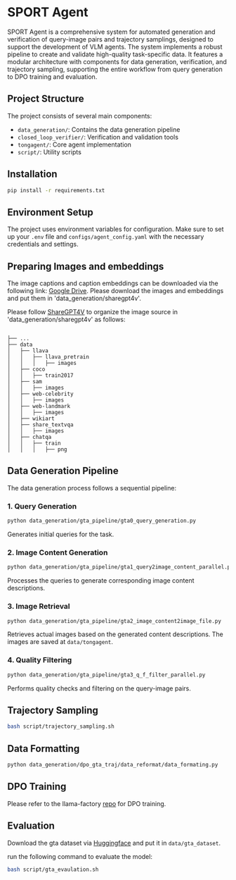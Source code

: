 # SPORT Agent

SPORT Agent is a comprehensive system for automated generation and verification of query-image pairs and trajectory samplings, designed to support the development of VLM agents. The system implements a robust pipeline to create and validate high-quality task-specific data. It features a modular architecture with components for data generation, verification, and trajectory sampling, supporting the entire workflow from query generation to DPO training and evaluation.

## Project Structure

The project consists of several main components:
- `data_generation/`: Contains the data generation pipeline
- `closed_loop_verifier/`: Verification and validation tools
- `tongagent/`: Core agent implementation
- `script/`: Utility scripts

## Installation

```bash
pip install -r requirements.txt
```

## Environment Setup

The project uses environment variables for configuration. Make sure to set up your `.env` file and `configs/agent_config.yaml` with the necessary credentials and settings.


## Preparing Images and embeddings
The image captions and caption embeddings can be downloaded via the following link:
[Google Drive](https://drive.google.com/drive/folders/1Ek6qfmhcaTd7zTEQcBvELh6i7unVhTrk?usp=sharing).
Please download the images and embeddings and put them in 'data_generation/sharegpt4v'.

Please follow [ShareGPT4V](https://sharegpt4v.github.io/) to organize the image source in 'data_generation/sharegpt4v' as follows:
```none

├── ...
├── data
│   ├── llava
│   │   ├── llava_pretrain
│   │   │   ├── images
│   ├── coco
│   │   ├── train2017
│   ├── sam
│   │   ├── images
│   ├── web-celebrity
│   │   ├── images
│   ├── web-landmark
│   │   ├── images
│   ├── wikiart
│   ├── share_textvqa
│   │   ├── images
│   ├── chatqa
│   │   ├── train
│   │   │   ├── png

```
## Data Generation Pipeline

The data generation process follows a sequential pipeline:

### 1. Query Generation
```bash
python data_generation/gta_pipeline/gta0_query_generation.py
```
Generates initial queries for the task.

### 2. Image Content Generation
```bash
python data_generation/gta_pipeline/gta1_query2image_content_parallel.py
```
Processes the queries to generate corresponding image content descriptions.

### 3. Image Retrieval
```bash
python data_generation/gta_pipeline/gta2_image_content2image_file.py
```
Retrieves actual images based on the generated content descriptions. The images are saved at `data/tongagent`.

### 4. Quality Filtering
```bash
python data_generation/gta_pipeline/gta3_q_f_filter_parallel.py
```
Performs quality checks and filtering on the query-image pairs.


## Trajectory Sampling

```bash
bash script/trajectory_sampling.sh
```
## Data Formatting

```bash
python data_generation/dpo_gta_traj/data_reformat/data_formating.py
```

## DPO Training 

Please refer to the llama-factory [repo](https://github.com/hiyouga/LLaMA-Factory) for DPO training.

## Evaluation

Download the gta dataset via [Huggingface](https://huggingface.co/datasets/Jize1/GTA) and put it in `data/gta_dataset`.

run the following command to evaluate the model:
```bash
bash script/gta_evaulation.sh
```
